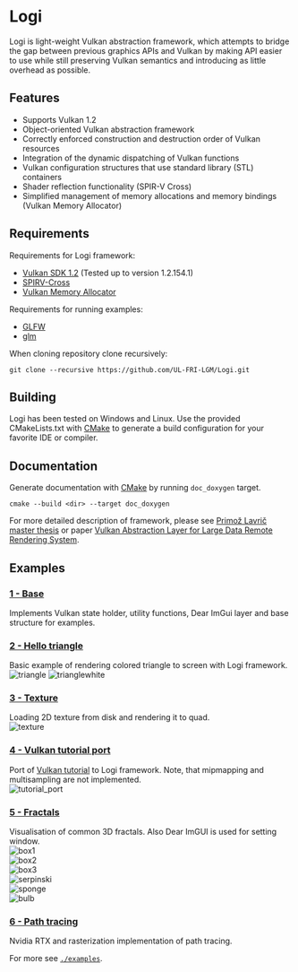 # Logi

Logi is light-weight Vulkan abstraction framework, which attempts to bridge the gap between previous graphics APIs and Vulkan by making API easier to use while still preserving Vulkan semantics and introducing as little overhead as possible.

## Features

* Supports Vulkan 1.2
* Object-oriented Vulkan abstraction framework
* Correctly enforced construction and destruction order of Vulkan resources
* Integration of the dynamic dispatching of Vulkan functions
* Vulkan configuration structures that use standard library (STL) containers
* Shader reflection functionality (SPIR-V Cross)
* Simplified management of memory allocations and memory bindings (Vulkan Memory Allocator)

## Requirements
Requirements for Logi framework:
* [Vulkan SDK 1.2](https://vulkan.lunarg.com/) (Tested up to version 1.2.154.1)
* [SPIRV-Cross](https://github.com/KhronosGroup/SPIRV-Cross)
* [Vulkan Memory Allocator](https://github.com/GPUOpen-LibrariesAndSDKs/VulkanMemoryAllocator)
  
Requirements for running examples:
* [GLFW](https://www.glfw.org/)
* [glm](https://github.com/g-truc/glm)

When cloning repository clone recursively:  
```
git clone --recursive https://github.com/UL-FRI-LGM/Logi.git
```


## Building
Logi has been tested on Windows and Linux. Use the provided CMakeLists.txt with [CMake](https://cmake.org) to generate a build configuration for your favorite IDE or compiler.


## Documentation
Generate documentation with [CMake](https://cmake.org) by running `doc_doxygen` target.  
```
cmake --build <dir> --target doc_doxygen 
```

For more detailed description of framework, please see [Primož Lavrič master thesis](https://repozitorij.uni-lj.si/Dokument.php?id=123261&lang=slv) or paper [Vulkan Abstraction Layer for Large Data Remote Rendering System](http://lgm.fri.uni-lj.si/wp-content/uploads/2018/07/1537841091.pdf).  


## Examples

### [1 - Base](examples/base/)
Implements Vulkan state holder, utility functions, Dear ImGui layer and base structure for examples.

### [2 - Hello triangle](examples/hello_triangle/)
Basic example of rendering colored triangle to screen with Logi framework.    
![triangle](images/hello_triangle.png) 
![trianglewhite](images/trianglewhite.png) 

### [3 - Texture](examples/texture/)
Loading 2D texture from disk and rendering it to quad.    
![texture](images/texture.png) 

### [4 - Vulkan tutorial port](examples/vulkanTutorialPort/)
Port of [Vulkan tutorial](https://vulkan-tutorial.com/) to Logi framework. Note, that mipmapping and multisampling are not implemented.    
![tutorial_port](images/vulkan_tutorial_port.png) 

### [5 - Fractals](examples/fractals/)
Visualisation of common 3D fractals. Also Dear ImGUI is used for setting window.     
![box1](images/box1.png)   
![box2](images/box2.png)  
![box3](images/box3.png)  
![serpinski](images/Serpinski.png)  
![sponge](images/Sponge.png)  
![bulb](images/bulb.png)   

### [6 - Path tracing](https://github.com/PrimozLavric/LogiPathTracer)
Nvidia RTX and rasterization implementation of path tracing.


For more see [`./examples`](examples/).




